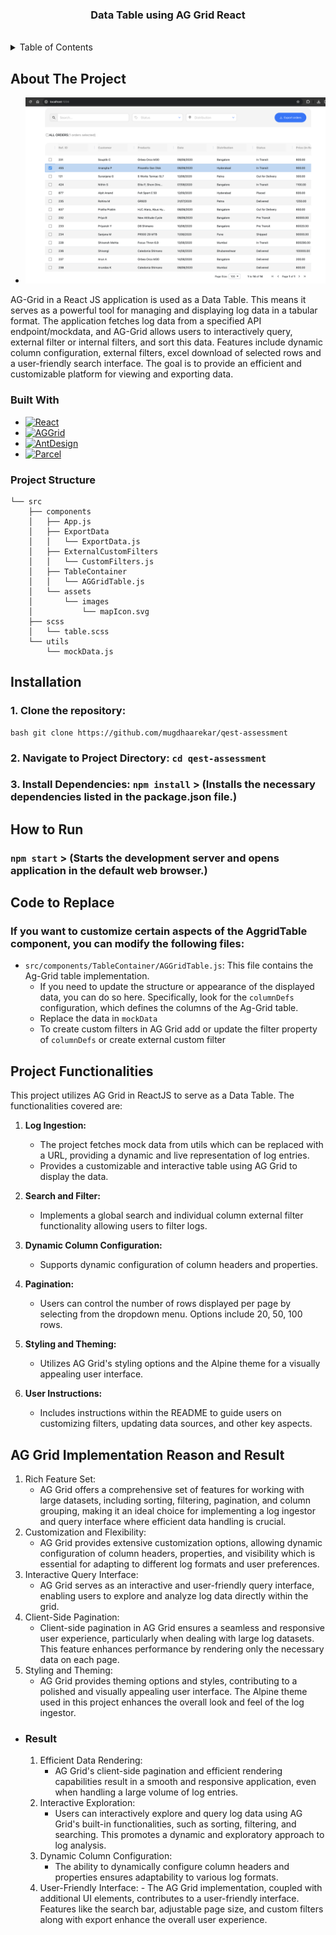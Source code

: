 <h3 align="center">Data Table using AG Grid React</h3>

<br />
<div align="center">
  <a href="https://github.com/mugdhaarekar/qest-assessment">
  </a>
</div>

<!-- TABLE OF CONTENTS -->
<details>
  <summary>Table of Contents</summary>
  <ol>
    <li>
      <a href="#about-the-project">About The Project</a>
      <ul>
        <li><a href="#built-with">Built With</a></li>
          <li>
      <a href="#project-structure">Project Structure</a>
    </li>
      </ul>
    </li>
    <li><a href="#installation">Installation</a></li>
    <li><a href="#how-to-run">How to Run</a></li>
    <li><a href="#code-to-replace">Code to Replace</a></li>
    <li><a href="#project-functionalities">Project Functionalities</a></li>
    <li><a href="#ag-grid-implementation-reason-and-result">AG Grid Implementation Reason and Result</a>
       <ul>
         <li><a href="#reason">Reason</a></li>
          <li><a href="#result">Result</a></li>
    </li>
  </ol>
</details>

<!-- ABOUT THE PROJECT -->

## About The Project

- [![Product Name Screen Shot][product-screenshot]](https://example.com)

AG-Grid in a React JS application is used as a Data Table. This means it serves as a powerful tool for managing and displaying log data in a tabular format. The application fetches log data from a specified API endpoint/mockdata, and AG-Grid allows users to interactively query, external filter or internal filters, and sort this data. Features include dynamic column configuration, external filters, excel download of selected rows and a user-friendly search interface. The goal is to provide an efficient and customizable platform for viewing and exporting data.

### Built With

- [![React][React.js]][React-url]
- [![AGGrid][AGGrid.com]][AGGrid-url]
- [![AntDesign][AntDesign.com]][AntDesign-url]
- [![Parcel][Parcel.com]][Parcel-url]

### Project Structure

```
└── src
    ├── components
    │   ├── App.js
    │   ├── ExportData
    │   │   └── ExportData.js
    │   ├── ExternalCustomFilters
    │   │   └── CustomFilters.js
    │   ├── TableContainer
    │   │   └── AGGridTable.js
    │   └── assets
    │       └── images
    │           └── mapIcon.svg
    ├── scss
    │   └── table.scss
    └── utils
        └── mockData.js

```

## Installation

### 1. Clone the repository:

    bash git clone https://github.com/mugdhaarekar/qest-assessment

### 2. Navigate to Project Directory: `cd qest-assessment`

### 3. Install Dependencies: `npm install` > (Installs the necessary dependencies listed in the package.json file.)

## How to Run

### `npm start` > (Starts the development server and opens application in the default web browser.)

## Code to Replace

### If you want to customize certain aspects of the AggridTable component, you can modify the following files:

- `src/components/TableContainer/AGGridTable.js`: This file contains the Ag-Grid table implementation.
  - If you need to update the structure or appearance of the displayed data, you can do so here. Specifically, look for the `columnDefs` configuration, which defines the columns of the Ag-Grid table.
  - Replace the data in `mockData`
  - To create custom filters in AG Grid add or update the filter property of `columnDefs` or create external custom filter

## Project Functionalities

This project utilizes AG Grid in ReactJS to serve as a Data Table. The functionalities covered are:

1. **Log Ingestion:**

   - The project fetches mock data from utils which can be replaced with a URL, providing a dynamic and live representation of log entries.
   - Provides a customizable and interactive table using AG Grid to display the data.

2. **Search and Filter:**

   - Implements a global search and individual column external filter functionality allowing users to filter logs.

3. **Dynamic Column Configuration:**

   - Supports dynamic configuration of column headers and properties.

4. **Pagination:**

   - Users can control the number of rows displayed per page by selecting from the dropdown menu. Options include 20, 50, 100 rows.

5. **Styling and Theming:**

   - Utilizes AG Grid's styling options and the Alpine theme for a visually appealing user interface.

6. **User Instructions:**
   - Includes instructions within the README to guide users on customizing filters, updating data sources, and other key aspects.

## AG Grid Implementation Reason and Result

1. Rich Feature Set:
   - AG Grid offers a comprehensive set of features for working with large datasets, including sorting, filtering, pagination, and column grouping, making it an ideal choice for implementing a log ingestor and query interface where efficient data handling is crucial.
2. Customization and Flexibility:
   - AG Grid provides extensive customization options, allowing dynamic configuration of column headers, properties, and visibility which is essential for adapting to different log formats and user preferences.
3. Interactive Query Interface:
   - AG Grid serves as an interactive and user-friendly query interface, enabling users to explore and analyze log data directly within the grid.
4. Client-Side Pagination:
   - Client-side pagination in AG Grid ensures a seamless and responsive user experience, particularly when dealing with large log datasets. This feature enhances performance by rendering only the necessary data on each page.
5. Styling and Theming:
   - AG Grid provides theming options and styles, contributing to a polished and visually appealing user interface. The Alpine theme used in this project enhances the overall look and feel of the log ingestor.

- ### Result

  1. Efficient Data Rendering:
     - AG Grid's client-side pagination and efficient rendering capabilities result in a smooth and responsive application, even when handling a large volume of log entries.
  2. Interactive Exploration:
     - Users can interactively explore and query log data using AG Grid's built-in functionalities, such as sorting, filtering, and searching. This promotes a dynamic and exploratory approach to log analysis.
  3. Dynamic Column Configuration:
     - The ability to dynamically configure column headers and properties ensures adaptability to various log formats.
  4. User-Friendly Interface: - The AG Grid implementation, coupled with additional UI elements, contributes to a user-friendly interface. Features like the search bar, adjustable page size, and custom filters along with export enhance the overall user experience.

<!-- MARKDOWN LINKS & IMAGES -->
<!-- https://www.markdownguide.org/basic-syntax/#reference-style-links -->

[product-screenshot]: src/components/assets/images/product.png
[React.js]: https://img.shields.io/badge/React-20232A?style=for-the-badge&logo=react&logoColor=61DAFB
[React-url]: https://reactjs.org/
[AGGrid.com]: https://img.shields.io/badge/AG_Grid-38903D?style=for-the-badge&logo=ag-grid&logoColor=white
[AGGrid-url]: https://www.ag-grid.com/
[AntDesign.com]: https://img.shields.io/badge/-AntDesign-%230170FE?style=for-the-badge&logo=ant-design&logoColor=white
[AntDesign-url]: https://2x.ant.design/
[Parcel.com]: https://parceljs.org/avatar.bf8c558d.png
[Parcel-url]: https://parceljs.org/
